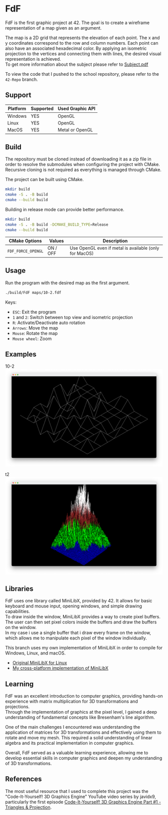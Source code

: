 FdF
===========================

FdF is the first graphic project at 42. The goal is to create a wireframe representation of a map given as an argument.

The map is a 2D grid that represents the elevation of each point. The x and y coordinates correspond to the row and column numbers. Each point can also have an associated hexadecimal color. By applying an isometric projection to the vertices and connecting them with lines, the desired visual representation is achieved.  
To get more information about the subject please refer to [Subject.pdf](Subject.pdf)

To view the code that I pushed to the school repository, please refer to the `42-Repo` branch.

Support
------

| Platform | Supported | Used Graphic API |
|----------|-----------|------------------|
| Windows  | YES       | OpenGL           |
| Linux    | YES       | OpenGL           |
| MacOS    | YES       | Metal or OpenGL  |

Build
-----

The repository must be cloned instead of downloading it as a zip file in order to resolve the submodules when configuring the project with CMake. Recursive cloning is not required as everything is managed through CMake.

The project can be built using CMake.

```sh
mkdir build
cmake -S . -B build
cmake --build build
```

Building in release mode can provide better performance.

```sh
mkdir build
cmake -S . -B build -DCMAKE_BUILD_TYPE=Release
cmake --build build
```

| CMake Options     | Values   | Description                                            |
|-------------------|----------|--------------------------------------------------------|
| `FDF_FORCE_OPENGL`| ON / OFF | Use OpenGL even if metal is available (only for MacOS) |

Usage
-----

Run the program with the desired map as the first argument.

```sh
./build/FdF maps/10-2.fdf
```

Keys:

- `ESC`: Exit the program
- `1` and `2`: Switch between top view and isometric projection
- `R`: Activate/Deactivate auto rotation
- `Arrows`: Move the map
- `Mouse`: Rotate the map
- `Mouse wheel`: Zoom

Examples
--------

10-2
![10-2](10-2.png)

t2
![t2](t2.png)

Libraries
---------

FdF uses one library called MiniLibX, provided by 42. It allows for basic keyboard and mouse input, opening windows, and simple drawing capabilities.  
To draw inside the window, MiniLibX provides a way to create pixel buffers. The user can then set pixel colors inside the buffers and draw the buffers on the window.  
In my case i use a single buffer that i draw every frame on the window, which allows me to manipulate each pixel of the window individually.

This branch uses my own implementation of MiniLibX in order to compile for Windows, Linux, and macOS.

- [Original MiniLibX for Linux](https://github.com/42Paris/minilibx-linux)
- [My cross-platform implementation of MiniLibX](https://github.com/Thomas-Chqt/MinilibX)

Learning
--------

FdF was an excellent introduction to computer graphics, providing hands-on experience with matrix multiplication for 3D transformations and projections.  
Through the implementation of graphics at the pixel level, I gained a deep understanding of fundamental concepts like Bresenham's line algorithm.

One of the main challenges I encountered was understanding the application of matrices for 3D transformations and effectively using them to rotate and move my mesh. This required a solid understanding of linear algebra and its practical implementation in computer graphics.

Overall, FdF served as a valuable learning experience, allowing me to develop essential skills in computer graphics and deepen my understanding of 3D transformations.

References
----------

The most useful resource that I used to complete this project was the "Code-It-Yourself! 3D Graphics Engine" YouTube video series by javidx9, particularly the first episode [Code-It-Yourself! 3D Graphics Engine Part #1 - Triangles & Projection](https://www.youtube.com/watch?v=ih20l3pJoeU).
